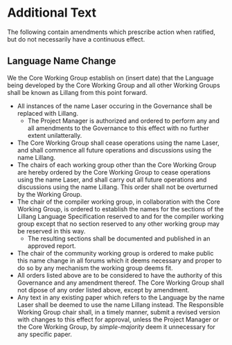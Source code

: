 # Additional Text

The following contain amendments which prescribe action when ratified, but do not necessarily have a continuous effect.

## Language Name Change

We the Core Working Group establish on (insert date) that the Language being developed by the Core Working Group and all other Working Groups shall be known as Lillang from this point forward. 

* All instances of the name Laser occuring in the Governance shall be replaced with Lillang. 
    * The Project Manager is authorized and ordered to perform any and all amendments to the Governance to this effect with no further extent unilatterally. 
* The Core Working Group shall cease operations using the name Laser, and shall commence all future operations and discussions using the name Lillang.
* The chairs of each working group other than the Core Working Group are hereby ordered by the Core Working Group to cease operations using the name Laser, and shall carry out all future operations and discussions using the name Lillang. This order shall not be overturned by the Working Group. 
* The chair of the compiler working group, in collaboration with the Core Working Group, is ordered to establish the names for the sections of the Lillang Language Specification reserved to and for the compiler working group except that no section reserved to any other working group may be reserved in this way.
    * The resulting sections shall be documented and published in an approved report. 
* The chair of the community working group is ordered to make public this name change in all forums which it deems necessary and proper to do so by any mechanism the working group deems fit. 
* All orders listed above are to be considered to have the authority of this Governance and any amendment thereof. The Core Working Group shall not dipose of any order listed above, except by amendment.
* Any text in any existing paper which refers to the Language by the name Laser shall be deemed to use the name Lillang instead. The Responsible Working Group chair shall, in a timely manner, submit a revised version with changes to this effect for approval, unless the Project Manager or the Core Working Group, by *simple-majority* deem it unnecessary for any specific paper. 

